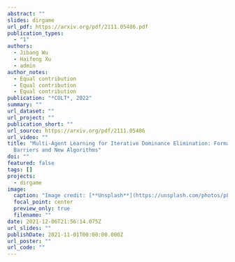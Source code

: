 ```yaml
---
abstract: ""
slides: dirgame
url_pdf: https://arxiv.org/pdf/2111.05486.pdf
publication_types:
  - "1"
authors:
  - Jibang Wu
  - Haifeng Xu
  - admin
author_notes:
  - Equal contribution
  - Equal contribution
  - Equal contribution
publication: "*COLT*, 2022"
summary: ""
url_dataset: ""
url_project: ""
publication_short: ""
url_source: https://arxiv.org/pdf/2111.05486
url_video: ""
title: "Multi-Agent Learning for Iterative Dominance Elimination: Formal
  Barriers and New Algorithms"
doi: ""
featured: false
tags: []
projects:
  - dirgame
image:
  caption: "Image credit: [**Unsplash**](https://unsplash.com/photos/pLCdAaMFLTE)"
  focal_point: center
  preview_only: true
  filename: ""
date: 2021-12-06T21:56:14.075Z
url_slides: ""
publishDate: 2021-11-01T00:00:00.000Z
url_poster: ""
url_code: ""
---
```

